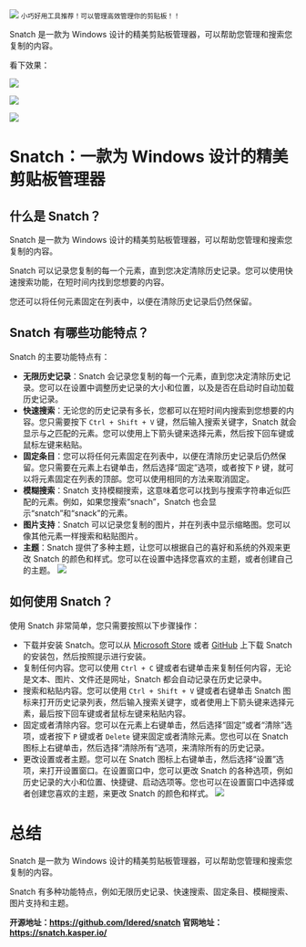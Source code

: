 <img src="/assets/image/240115-snatch-1.gif" style="max-width: 70%; height: auto;">
<small>小巧好用工具推荐！可以管理高效管理你的剪贴板！！</small>


Snatch 是一款为 Windows 设计的精美剪贴板管理器，可以帮助您管理和搜索您复制的内容。

看下效果：

![](/assets/image/240115-snatch-1.gif)

![](/assets/image/240115-snatch-2.png)

![](/assets/image/240115-snatch-3.png)

# Snatch：一款为 Windows 设计的精美剪贴板管理器

## 什么是 Snatch？

Snatch 是一款为 Windows 设计的精美剪贴板管理器，可以帮助您管理和搜索您复制的内容。

Snatch 可以记录您复制的每一个元素，直到您决定清除历史记录。您可以使用快速搜索功能，在短时间内找到您想要的内容。

您还可以将任何元素固定在列表中，以便在清除历史记录后仍然保留。

## Snatch 有哪些功能特点？

Snatch 的主要功能特点有：

- **无限历史记录**：Snatch 会记录您复制的每一个元素，直到您决定清除历史记录。您可以在设置中调整历史记录的大小和位置，以及是否在启动时自动加载历史记录。
- **快速搜索**：无论您的历史记录有多长，您都可以在短时间内搜索到您想要的内容。您只需要按下 `Ctrl + Shift + V` 键，然后输入搜索关键字，Snatch 就会显示与之匹配的元素。您可以使用上下箭头键来选择元素，然后按下回车键或鼠标左键来粘贴。
- **固定条目**：您可以将任何元素固定在列表中，以便在清除历史记录后仍然保留。您只需要在元素上右键单击，然后选择“固定”选项，或者按下 `P` 键，就可以将元素固定在列表的顶部。您可以使用相同的方法来取消固定。
- **模糊搜索**：Snatch 支持模糊搜索，这意味着您可以找到与搜索字符串近似匹配的元素。例如，如果您搜索“snach”，Snatch 也会显示“snatch”和“snack”的元素。
- **图片支持**：Snatch 可以记录您复制的图片，并在列表中显示缩略图。您可以像其他元素一样搜索和粘贴图片。
- **主题**：Snatch 提供了多种主题，让您可以根据自己的喜好和系统的外观来更改 Snatch 的颜色和样式。您可以在设置中选择您喜欢的主题，或者创建自己的主题。
![](/assets/image/240115-snatch-4.png)
## 如何使用 Snatch？

使用 Snatch 非常简单，您只需要按照以下步骤操作：

- 下载并安装 Snatch。您可以从 [Microsoft Store](^1^) 或者 [GitHub](^2^) 上下载 Snatch 的安装包，然后按照提示进行安装。
- 复制任何内容。您可以使用 `Ctrl + C` 键或者右键单击来复制任何内容，无论是文本、图片、文件还是网址，Snatch 都会自动记录在历史记录中。
- 搜索和粘贴内容。您可以使用 `Ctrl + Shift + V` 键或者右键单击 Snatch 图标来打开历史记录列表，然后输入搜索关键字，或者使用上下箭头键来选择元素，最后按下回车键或者鼠标左键来粘贴内容。
- 固定或者清除内容。您可以在元素上右键单击，然后选择“固定”或者“清除”选项，或者按下 `P` 键或者 `Delete` 键来固定或者清除元素。您也可以在 Snatch 图标上右键单击，然后选择“清除所有”选项，来清除所有的历史记录。
- 更改设置或者主题。您可以在 Snatch 图标上右键单击，然后选择“设置”选项，来打开设置窗口。在设置窗口中，您可以更改 Snatch 的各种选项，例如历史记录的大小和位置、快捷键、启动选项等。您也可以在设置窗口中选择或者创建您喜欢的主题，来更改 Snatch 的颜色和样式。
![](/assets/image/240115-snatch-5.png)


# 总结

Snatch 是一款为 Windows 设计的精美剪贴板管理器，可以帮助您管理和搜索您复制的内容。

Snatch 有多种功能特点，例如无限历史记录、快速搜索、固定条目、模糊搜索、图片支持和主题。

**开源地址：https://github.com/Idered/snatch
官网地址：https://snatch.kasper.io/**